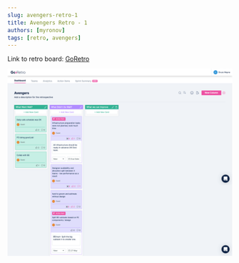 ```yaml
---
slug: avengers-retro-1
title: Avengers Retro - 1
authors: [myronov]
tags: [retro, avengers]
---
```


Link to retro board: [GoRetro](https://app.goretro.ai/dashboard/public-board/I7q6PyiC36g6aaSGHpBTVI8urBjc5aD6jvr9pG1fRvGEvl7As0)

![Avengers Retro - 1](./avengers-retro-1.png)
